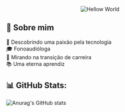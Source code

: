 <div align="center">

![Hellow World](https://i.imgur.com/rR1jWNz.gif)

</div>

## 💫 Sobre mim
💜 Descobrindo uma paixão pela tecnologia <br>
🎓 Fonoaudióloga <br>
🎯 Mirando na transição de carreira <br>
📚 Uma eterna aprendiz <br>

## 📊 GitHub Stats:

![Anurag's GitHub stats](https://github-readme-stats.vercel.app/api?username=werismitt&theme=outrun&show_icons=true)

